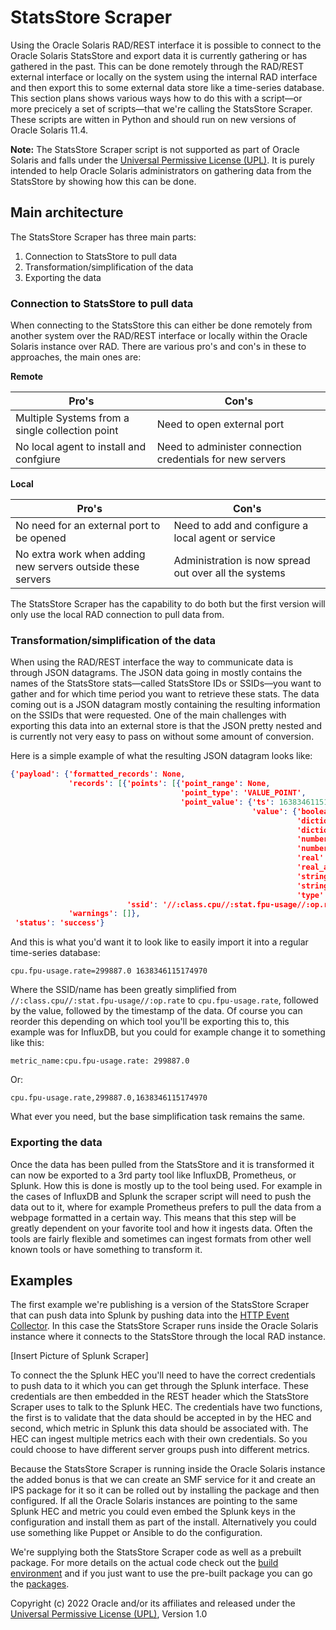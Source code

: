 # StatsStore Scraper

Using the Oracle Solaris RAD/REST interface it is possible to connect to the Oracle Solaris StatsStore and export data it is currently gathering or has gathered in the past. This can be done remotely through the RAD/REST external interface or locally on the system using the internal RAD interface and then export this to some external data store like a time-series database. This section plans shows various ways how to do this with a script—or more precicely a set of scripts—that we're calling the StatsStore Scraper. These scripts are witten in Python and should run on new versions of Oracle Solaris 11.4.

**Note:** The StatsStore Scraper script is not supported as part of Oracle Solaris and falls under the [Universal Permissive License (UPL)](https://oss.oracle.com/licenses/upl/). It is purely intended to help Oracle Solaris administrators on gathering data from the StatsStore by showing how this can be done. 

## Main architecture

The StatsStore Scraper has three main parts:

1. Connection to StatsStore to pull data
2. Transformation/simplification of the data
3. Exporting the data

### Connection to StatsStore to pull data

When connecting to the StatsStore this can either be done remotely from another system over the RAD/REST interface or locally within the Oracle Solaris instance over RAD. There are various pro's and con's in these to approaches, the main ones are:

**Remote**

| Pro's                                           | Con's                                                     |
| ----------------------------------------------- | --------------------------------------------------------- |
| Multiple Systems from a single collection point | Need to open external port                                |
| No local agent to install and confgiure         | Need to administer connection credentials for new servers |

**Local**

| Pro's                                                       | Con's                                                 |
| ----------------------------------------------------------- | ----------------------------------------------------- |
| No need for an external port to be opened                   | Need to add and configure a local agent or service    |
| No extra work when adding new servers outside these servers | Administration is now spread out over all the systems |

The StatsStore Scraper has the capability to do both but the first version will only use the local RAD connection to pull data from.

### Transformation/simplification of the data

When using the RAD/REST interface the way to communicate data is through JSON datagrams. The JSON data going in mostly contains the names of the StatsStore stats—called StatsStore IDs or SSIDs—you want to gather and for which time period you want to retrieve these stats. The data coming out is a JSON datagram mostly containing the resulting information on the SSIDs that were requested. One of the main challenges with exporting this data into an external store is that the JSON pretty nested and is currently not very easy to pass on without some amount of conversion. 

Here is a simple example of what the resulting JSON datagram looks like:

```json
{'payload': {'formatted_records': None,
             'records': [{'points': [{'point_range': None,
                                      'point_type': 'VALUE_POINT',
                                      'point_value': {'ts': 1638346115174970,
                                                      'value': {'boolean_val': False,
                                                                'dictionary': None,
                                                                'dictionary_array': None,
                                                                'number': 0,
                                                                'number_array': None,
                                                                'real': 299887.0,
                                                                'real_array': None,
                                                                'string': None,
                                                                'string_array': None,
                                                                'type': 'REAL'}}}],
                          'ssid': '//:class.cpu//:stat.fpu-usage//:op.rate'}],
             'warnings': []},
 'status': 'success'}
```

And this is what you'd want it to look like to easily import it into a regular time-series database:

```
cpu.fpu-usage.rate=299887.0 1638346115174970
```

Where the SSID/name has been greatly simplified from `//:class.cpu//:stat.fpu-usage//:op.rate` to `cpu.fpu-usage.rate`, followed by the value, followed by the timestamp of the data. Of course you can reorder this depending on which tool you'll be exporting this to, this example was for InfluxDB, but you could for example change it to something like this:

```
metric_name:cpu.fpu-usage.rate: 299887.0
```

Or:

```
cpu.fpu-usage.rate,299887.0,1638346115174970
```

What ever you need, but the base simplification task remains the same.

### Exporting the data

Once the data has been pulled from the StatsStore and it is transformed it can now be exported to a 3rd party tool like InfluxDB, Prometheus, or Splunk. How this is done is mostly up to the tool being used. For example in the cases of InfluxDB and Splunk the scraper script will need to push the data out to it, where for example Prometheus prefers to pull the data from a webpage formatted in a certain way. This means that this step will be greatly dependent on your favorite tool and how it ingests data. Often the tools are fairly flexible and sometimes can ingest formats from other well known tools or have something to transform it.

## Examples

The first example we're publishing is a version of the StatsStore Scraper that can push data into Splunk by pushing data into the [HTTP Event Collector](https://docs.splunk.com/Documentation/Splunk/9.0.1/Data/UsetheHTTPEventCollector). In this case the StatsStore Scraper runs inside the Oracle Solaris instance where it connects to the StatsStore through the local RAD instance. 

[Insert Picture of Splunk Scraper]

To connect the the Splunk HEC you'll need to have the correct credentials to push data to it which you can get through the Splunk interface. These credentials are then embedded in the REST header which the StatsStore Scraper uses to talk to the Splunk HEC. The credentials have two functions, the first is to validate that the data should be accepted in by the HEC and second, which metric in Splunk this data should be associated with. The HEC can ingest multiple metrics each with their own credentials. So you could choose to have different server groups push into different metrics.

Because the StatsStore Scraper is running inside the Oracle Solaris instance the added bonus is that we can create an SMF service for it and create an IPS package for it so it can be rolled out by installing the package and then configured. If all the Oracle Solaris instances are pointing to the same Splunk HEC and metric you could even embed the Splunk keys in the configuration and install them as part of the install. Alternatively you could use something like Puppet or Ansible to do the configuration.

We're supplying both the StatsStore Scraper code as well as a prebuilt package. For more details on the actual code check out the [build environment](Build_Environment) and if you just want to use the pre-built package you can go the [packages](Packages).

Copyright (c) 2022 Oracle and/or its affiliates and released under the [Universal Permissive License (UPL)](https://oss.oracle.com/licenses/upl/), Version 1.0